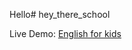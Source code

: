 Hello# hey_there_school

Live Demo: <a href="https://gosudarstvom.github.io/hey_there_school/" target="blank_">English for kids</a>
